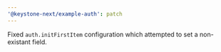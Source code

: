 ```yaml
---
'@keystone-next/example-auth': patch
---
```


Fixed `auth.initFirstItem` configuration which attempted to set a non-existant field.

